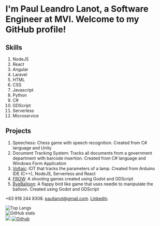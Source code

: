 
# I'm Paul Leandro Lanot, a Software Engineer at MVI. Welcome to my GitHub profile!


## Skills
1. NodeJS
2. React
3. Angular
4. Laravel
5. HTML
6. CSS
7. Javascript
8. Python
9. C#
10. GDScript
11. Serverless
12. Microservice

## Projects

1. Speechess: Chess game with speech recognition. Created from C# language and Unity
2. Document Tracking System: Tracks all documents from a government department with barcode insertion. Created from C# language and Windows Form Application
3. [Voltaic](https://master.voltaictup.online/): IOT that tracks the parameters of a lamp. Created from Arduino IDE (C++), NodeJS, Serverless and React 
4. [FROW](https://raikiri24.itch.io/frow): A shooting games created using Godot and GDScript
5. [ByeBalloon](https://raikiri24.itch.io/byebaloon): A flappy bird like game that uses needle to manipulate the balloon. Created using Godot and GDScript

+63 918 244 8308. 
paullanot@gmail.com. 
[LinkedIn](https://www.linkedin.com/in/paul-leandro-l-816b8b239). 


![Top Langs](https://github-readme-stats.vercel.app/api/top-langs/?username=raikiri24&theme=tokyonight)
<br />
![GitHub stats](https://github-readme-stats.vercel.app/api?username=raikiri24&show_icons=true&theme=tokyonight)
<br />
![](https://visitor-badge.laobi.icu/badge?page_id=raikiri24.raikiri24)
[![Github](https://img.shields.io/github/followers/raikiri24?label=Follow&style=social)](https://github.com/raikiri24)
<!--
**raikiri24/raikiri24** is a ✨ _special_ ✨ repository because its `README.md` (this file) appears on your GitHub profile.

Here are some ideas to get you started:

- 🔭 I’m currently working on ...
- 🌱 I’m currently learning ...
- 👯 I’m looking to collaborate on ...
- 🤔 I’m looking for help with ...
- 💬 Ask me about ...
- 📫 How to reach me: ...
- 😄 Pronouns: ...
- ⚡ Fun fact: ...
-->
